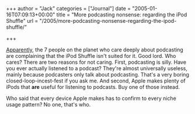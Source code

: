 +++
author = "Jack"
categories = ["Journal"]
date = "2005-01-16T07:09:13+00:00"
title = "More podcasting nonsense: regarding the iPod Shuffle"
url = "/2005/more-podcasting-nonsense-regarding-the-ipod-shuffle/"

+++

[Apparently][1], the 7 people on the planet who care deeply about podcasting are complaining that the iPod Shuffle isn't suited for it. Good lord. Who cares? There are two reasons for not caring. First, podcasting is silly. Have you ever actually listened to a podcast? They're almost universally useless, mainly because podcasters only talk about podcasting. That's a very boring closed-loop-incest-fest if you ask me. And second, Apple makes plenty of iPods that **are** useful for listening to podcasts. Buy one of those instead.

Who said that every device Apple makes has to confirm to every niche usage pattern? No one, that's who.

 [1]: http://www.internetnews.com/dev-news/article.php/3459051